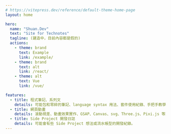 ```yaml
---
# https://vitepress.dev/reference/default-theme-home-page
layout: home

hero:
  name: "Shuan.Dev"
  text: "Site for Technotes"
  tagline: (建造中，目前內容都是假的)
  actions:
    - theme: brand
      text: Example
      link: /example/
    - theme: brand
      text: alt
      link: /react/
    - theme: alt
      text: Vue
      link: /vue/

features:
  - title: 程式筆記、系列文
    details: 可能包和零碎的筆記、language syntax 用法、套件使用紀錄、手把手教學文等等。
  - title: 網頁動畫
    details: 滾動視差、動畫效果實作、GSAP、Canvas、svg、Three.js、Pixi.js 等語網頁動畫相關的學習內容。 
  - title: Side Project 開發日誌
    details: 可能會有些 Side Project 想法或流水帳型的開發紀錄。
---
```


